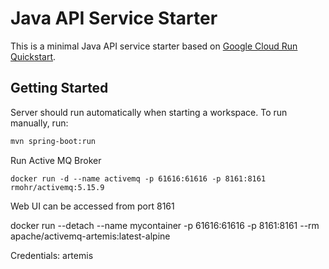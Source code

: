 # Java API Service Starter

This is a minimal Java API service starter based on [Google Cloud Run Quickstart](https://cloud.google.com/run/docs/quickstarts/build-and-deploy/deploy-java-service).

## Getting Started

Server should run automatically when starting a workspace. To run manually, run:
```sh
mvn spring-boot:run
```



Run Active MQ Broker 
```
docker run -d --name activemq -p 61616:61616 -p 8161:8161 rmohr/activemq:5.15.9
```
Web UI can be accessed from port 8161



docker run --detach --name mycontainer -p 61616:61616 -p 8161:8161 --rm apache/activemq-artemis:latest-alpine

Credentials: artemis

